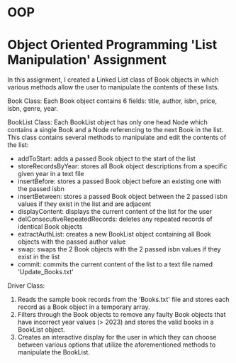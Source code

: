 # OOP


# Object Oriented Programming 'List Manipulation' Assignment


In this assignment, I created a Linked List class of Book objects in which various methods allow the user to manipulate the contents of these lists.

Book Class:
Each Book object contains 6 fields: title, author, isbn, price, isbn, genre, year.

BookList Class:
Each BookList object has only one head Node which contains a single Book and a Node referencing to the next Book in the list.
This class contains several methods to manipulate and edit the contents of the list:
  - addToStart: adds a passed Book object to the start of the list 
  - storeRecordsByYear: stores all Book object descriptions from a specific given year in a text file
  - insertBefore: stores a passed Book object before an existing one with the passed isbn
  - insertBetween: stores a passed Book object between the 2 passed isbn values if they exist in the list and are adjacent
  - displayContent: displays the current content of the list for the user
  - delConsecutiveRepeatedRecords: deletes any repeated records of identical Book objects
  - extractAuthList: creates a new BookList object containing all Book objects with the passed author value
  - swap: swaps the 2 Book objects with the 2 passed isbn values if they exist in the list
  - commit: commits the current content of the list to a text file named 'Update_Books.txt'
  
Driver Class:
1. Reads the sample book records from the 'Books.txt' file and stores each record as a Book object in a temporary array.
2. Filters through the Book objects to remove any faulty Book objects that have incorrect year values (> 2023) and stores the valid books in a BookList object.
3. Creates an interactive display for the user in which they can choose between various options that utilize the aforementioned methods to manipulate the BookList.
